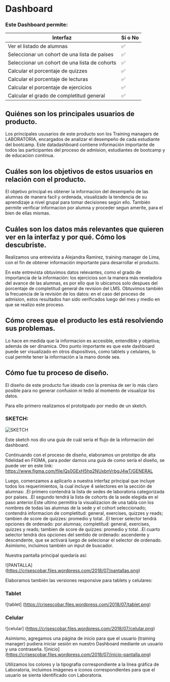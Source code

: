 # Dashboard

### Este Dashboard permite:

| Interfaz | Sí o No |
|--------------------------|----------------|
| Ver el listado de alumnas | ✅
| Seleccionar un cohort de una lista de países| ✅
| Seleccionar un cohort de una lista de cohorts| ✅
| Calcular el porcentaje de quizzes | ✅
| Calcular el porcentaje de lecturas | ✅
| Calcular el porcentaje de ejercicios | ✅
| Calcular el grado de completitud general | ✅


## Quiénes son los principales usuarios de producto.
Los principales ususarios de este producto son los Training managers de LABORATORIA, encargados de analizar el desempeño de cada estudiante del bootcamp. Este datadashboard contiene información importante de todos las participantes del proceso de admision, estudiantes de bootcamp y de educacion continua.

## Cuáles son los objetivos de estos usuarios en relación con el producto.
El objetivo principal es obtener la informacion del desempeño de las alumnas de manera facil y ordenada, visualizado la tendencia de su aprendizaje a nivel grupal para tomar decisiones según ello. También permite verificar informacion por alumna y proceder segun amerite, para el bien de ellas mismas.

## Cuáles son los datos más relevantes que quieren ver en la interfaz y por qué. Cómo los descubriste.
Realizamos una  entrevista a Alejandra Ramirez, training manager de Lima, con el fin de obtener información importante para desarrollar el producto. 

En este entrevista obtuvimos datos relevantes, como el grado de importancia de la información: los ejercicios son la manera más reveladora del avance de las alumnas, es por ello que lo ubicamos solo despues del porcentaje de completitud general de revision del LMS.
Obtuvimos también la frecuencia de la revisión de los datos: en el caso del proceso de admision, estos resultados han sido verificados luego del mes y medio en que se realizo este proceso. 

## Cómo crees que el producto les está resolviendo sus problemas.
Lo hace en medida que la informacion es accesible, entendible y objetiva; además de ser dinamica. Otro punto importante es que este dashboard puede ser visualizado en otros dispositivos, como tablets y celulares, lo cual permite tener la información a la mano donde sea.

## Cómo fue tu proceso de diseño.
El diseño de este producto fue ideado con la premisa de ser lo más claro posible para no generar confusion ni tedio al momento de visualizar los datos. 

Para ello primero realizamos el prototipado por medio de un sketch. 
### SKETCH:

![SKETCH](https://crisescobar.files.wordpress.com/2018/07/36493729_10211921784543536_8746538630144589824_n-e1530561577878.jpg)

Este sketch nos dio una guía de cuál sería el flujo de la información del dashboard. 

Continuando con el proceso de diseño, elaboramos un prototipo de alta fidelidad en FIGMA, para poder darnos una guía de como sería el diseño, se puede ver en este link: https://www.figma.com/file/Qs0GExH5hp2NUxbnVrbgJ4wT/GENERAL

Luego, comenzamos a aplicarlo a nuestra interfaz principal que incluye todos los requerimientos, la cual incluye 4 selectores en la sección de alumnas:
.El primero contendrá la lista de sedes de laboratoria categorizada por países.
.El segundo tendrá la lista de cohorts de la sede elegida en el paso anterior.Este ultimo permitira la visualizacion de una tabla con los nombres de todas las alumnas de la sede y el cohort seleccionado; contendrá informacion de completitud: general, exercises, quizzes y reads; tambien de score de quizzes: promedio y total.
.El tercer selector tendrá opciones de ordenado: por alumnas; completitud: general, exercises, quizzes y reads; tambien de score de quizzes: promedio y total.
.El cuarto selector tendrá dos opciones del sentido de ordenado: ascendente y descendente, que se activará luego de selecionar el selector de ordenado.
Asimismo, incluimos también un input de buscador.

Nuestra pantalla principal quedaría así:

![PANTALLA]
(https://crisescobar.files.wordpress.com/2018/07/pantallas.png)

Elaboramos también las versiones responsive para tablets y celulares: 

### Tablet
![tablet]
(https://crisescobar.files.wordpress.com/2018/07/tablet.png)

### Celular
![celular]
(https://crisescobar.files.wordpress.com/2018/07/celular.png)

Asimismo, agregamos una página de inicio para que el usuario (training manager) pudiera iniciar sesión en nuestro Dashboard mediante un usuario y una contraseña.
![inicio]
(https://crisescobar.files.wordpress.com/2018/07/inicio-pantalla.png)

Utilizamos los colores y la tipografía correspondiente a la línea gráfica de Laboratoria, incluimos imágenes e íconos correspondientes para que el usuario se sienta identificado con Laboratoria. 



